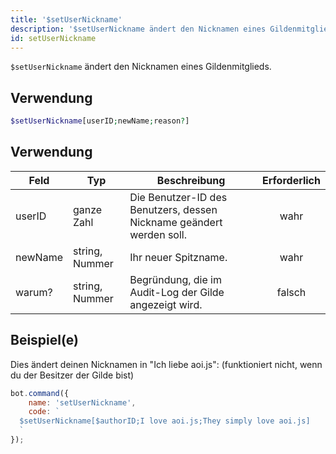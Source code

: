 ```yaml
---
title: '$setUserNickname'
description: '$setUserNickname ändert den Nicknamen eines Gildenmitglieds.'
id: setUserNickname
---
```


`$setUserNickname` ändert den Nicknamen eines Gildenmitglieds.

## Verwendung

```php
$setUserNickname[userID;newName;reason?]
```

## Verwendung

| Feld    | Typ            | Beschreibung                                                         | Erforderlich |
| ------- | -------------- | -------------------------------------------------------------------- |:------------:|
| userID  | ganze Zahl     | Die Benutzer-ID des Benutzers, dessen Nickname geändert werden soll. |     wahr     |
| newName | string, Nummer | Ihr neuer Spitzname.                                                 |     wahr     |
| warum?  | string, Nummer | Begründung, die im Audit-Log der Gilde angezeigt wird.               |    falsch    |

## Beispiel(e)

Dies ändert deinen Nicknamen in "Ich liebe aoi.js": (funktioniert nicht, wenn du der Besitzer der Gilde bist)

```javascript
bot.command({
    name: 'setUserNickname',
    code: `
  $setUserNickname[$authorID;I love aoi.js;They simply love aoi.js]
  `
});
```
